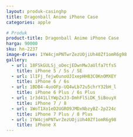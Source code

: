 ```yaml
---
layout: produk-casinghp
title: Dragonball Anime iPhone Case
categories: apple

# Produk
product-title: Dragonball Anime iPhone Case
harga: 90000
sku: hn-2237
image-drive: 1YW4cjmPNTwrZezUOjiUh40Zf1omR6g98
gallery:
  - url: 18FSkGULSj_oDecjEDwnMwJaUlfa7tfsS
    title: iPhone 5 / 5s / SE
  - url: 1lIFj_fejwOunoUJIxepHH83C0KnOMXEY
    title: iPhone 6 / 6s
  - url: 1BDB4-4uoOFp-UQ4wLb72u5chrY32bH_l
    title: iPhone 6 Plus / 6s Plus
  - url: 1r3d41LlYWpZxJ3-DmhFlSiDK_5iBouyX
    title: iPhone 7 / 8
  - url: 1WoT1Xo1eD2UGRO9JMDxNbzyBZ-2p224c
    title: iPhone 7 Plus / 8 Plus
  - url: 1YW4cjmPNTwrZezUOjiUh40Zf1omR6g98
    title: iPhone X
---
```

